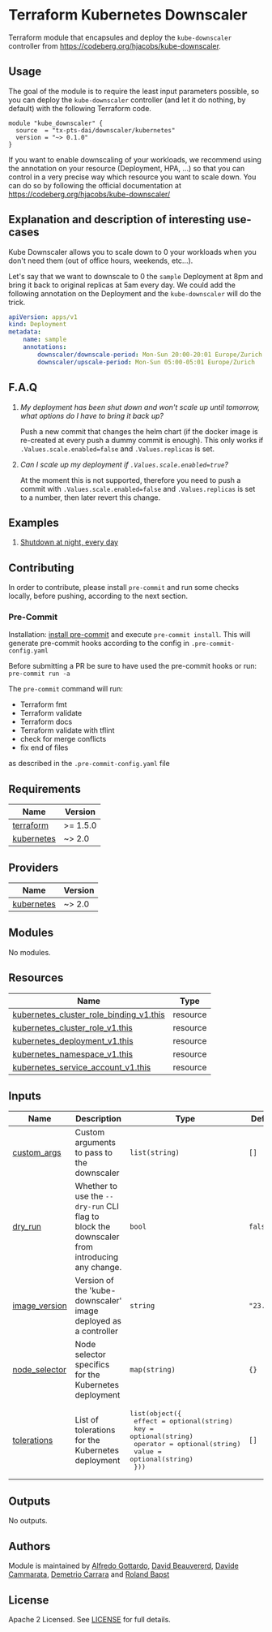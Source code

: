 # Terraform Kubernetes Downscaler

Terraform module that encapsules and deploy the `kube-downscaler` controller from <https://codeberg.org/hjacobs/kube-downscaler>.

## Usage

The goal of the module is to require the least input parameters possible, so you can deploy the `kube-downscaler` controller (and let it do nothing, by default) with the following Terraform code.

```hcl
module "kube_downscaler" {
  source  = "tx-pts-dai/downscaler/kubernetes"
  version = "~> 0.1.0"
}
```

If you want to enable downscaling of your workloads, we recommend using the annotation on your resource (Deployment, HPA, ...) so that you can control in a very precise way which resource you want to scale down. You can do so by following the official documentation at <https://codeberg.org/hjacobs/kube-downscaler/>

## Explanation and description of interesting use-cases

Kube Downscaler allows you to scale down to 0 your workloads when you don't need them (out of office hours, weekends, etc...).

Let's say that we want to downscale to 0 the `sample` Deployment at 8pm and bring it back to original replicas at 5am every day. We could add the following annotation on the Deployment and the `kube-downscaler` will do the trick.

```yaml
apiVersion: apps/v1
kind: Deployment
metadata:
    name: sample
    annotations:
        downscaler/downscale-period: Mon-Sun 20:00-20:01 Europe/Zurich
        downscaler/upscale-period: Mon-Sun 05:00-05:01 Europe/Zurich
```

## F.A.Q

1. _My deployment has been shut down and won't scale up until tomorrow, what options do I have to bring it back up?_

    Push a new commit that changes the helm chart (if the docker image is re-created at every push a dummy commit is enough). This only works if `.Values.scale.enabled=false` and `.Values.replicas` is set.

2. _Can I scale up my deployment if `.Values.scale.enabled=true`?_

   At the moment this is not supported, therefore you need to push a commit with `.Values.scale.enabled=false` and `.Values.replicas` is set to a number, then later revert this change.

## Examples

1. [Shutdown at night, every day](./examples/shutdown-at-night.tf)

## Contributing

In order to contribute, please install `pre-commit` and run some checks locally, before pushing, according to the next section.

### Pre-Commit

Installation: [install pre-commit](https://pre-commit.com/) and execute `pre-commit install`. This will generate pre-commit hooks according to the config in `.pre-commit-config.yaml`

Before submitting a PR be sure to have used the pre-commit hooks or run: `pre-commit run -a`

The `pre-commit` command will run:

- Terraform fmt
- Terraform validate
- Terraform docs
- Terraform validate with tflint
- check for merge conflicts
- fix end of files

as described in the `.pre-commit-config.yaml` file

<!-- BEGINNING OF PRE-COMMIT-TERRAFORM DOCS HOOK -->
## Requirements

| Name | Version |
|------|---------|
| <a name="requirement_terraform"></a> [terraform](#requirement\_terraform) | >= 1.5.0 |
| <a name="requirement_kubernetes"></a> [kubernetes](#requirement\_kubernetes) | ~> 2.0 |

## Providers

| Name | Version |
|------|---------|
| <a name="provider_kubernetes"></a> [kubernetes](#provider\_kubernetes) | ~> 2.0 |

## Modules

No modules.

## Resources

| Name | Type |
|------|------|
| [kubernetes_cluster_role_binding_v1.this](https://registry.terraform.io/providers/hashicorp/kubernetes/latest/docs/resources/cluster_role_binding_v1) | resource |
| [kubernetes_cluster_role_v1.this](https://registry.terraform.io/providers/hashicorp/kubernetes/latest/docs/resources/cluster_role_v1) | resource |
| [kubernetes_deployment_v1.this](https://registry.terraform.io/providers/hashicorp/kubernetes/latest/docs/resources/deployment_v1) | resource |
| [kubernetes_namespace_v1.this](https://registry.terraform.io/providers/hashicorp/kubernetes/latest/docs/resources/namespace_v1) | resource |
| [kubernetes_service_account_v1.this](https://registry.terraform.io/providers/hashicorp/kubernetes/latest/docs/resources/service_account_v1) | resource |

## Inputs

| Name | Description | Type | Default | Required |
|------|-------------|------|---------|:--------:|
| <a name="input_custom_args"></a> [custom\_args](#input\_custom\_args) | Custom arguments to pass to the downscaler | `list(string)` | `[]` | no |
| <a name="input_dry_run"></a> [dry\_run](#input\_dry\_run) | Whether to use the `--dry-run` CLI flag to block the downscaler from introducing any change. | `bool` | `false` | no |
| <a name="input_image_version"></a> [image\_version](#input\_image\_version) | Version of the 'kube-downscaler' image deployed as a controller | `string` | `"23.2.0"` | no |
| <a name="input_node_selector"></a> [node\_selector](#input\_node\_selector) | Node selector specifics for the Kubernetes deployment | `map(string)` | `{}` | no |
| <a name="input_tolerations"></a> [tolerations](#input\_tolerations) | List of tolerations for the Kubernetes deployment | <pre>list(object({<br>    effect   = optional(string)<br>    key      = optional(string)<br>    operator = optional(string)<br>    value    = optional(string)<br>  }))</pre> | `[]` | no |

## Outputs

No outputs.
<!-- END OF PRE-COMMIT-TERRAFORM DOCS HOOK -->

## Authors

Module is maintained by [Alfredo Gottardo](https://github.com/AlfGot), [David Beauvererd](https://github.com/Davidoutz), [Davide Cammarata](https://github.com/DCamma), [Demetrio Carrara](https://github.com/sgametrio) and [Roland Bapst](https://github.com/rbapst-tamedia)

## License

Apache 2 Licensed. See [LICENSE](< link to license file >) for full details.
